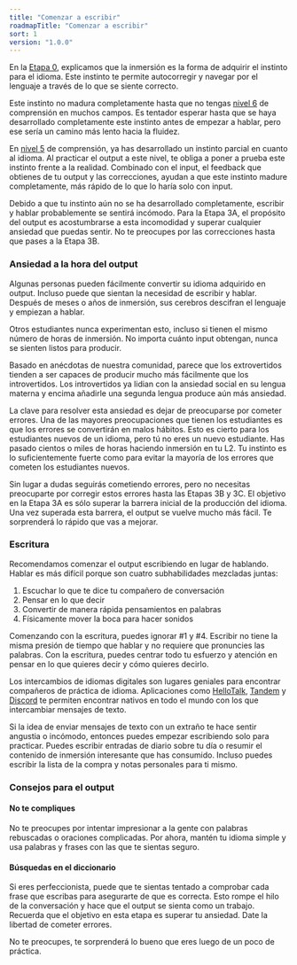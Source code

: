 ```yaml
---
title: "Comenzar a escribir"
roadmapTitle: "Comenzar a escribir"
sort: 1
version: "1.0.0"
---
```


En la [Etapa 0][what-is-immersion], explicamos que la inmersión es la forma de adquirir el instinto para el idioma. Este instinto te permite autocorregir y navegar por el lenguaje a través de lo que se siente correcto.

Este instinto no madura completamente hasta que no tengas [nivel 6][level-6] de comprensión en muchos campos. Es tentador esperar hasta que se haya desarrollado completamente este instinto antes de empezar a hablar, pero ese sería un camino más lento hacia la fluidez.

En [nivel 5][level-5] de comprensión, ya has desarrollado un instinto parcial en cuanto al idioma. Al practicar el output a este nivel, te obliga a poner a prueba este instinto frente a la realidad. Combinado con el input, el feedback que obtienes de tu output y las correcciones, ayudan a que este instinto madure completamente, más rápido de lo que lo haría solo con input.

Debido a que tu instinto aún no se ha desarrollado completamente, escribir y hablar probablemente se sentirá incómodo. Para la Etapa 3A, el propósito del output es acostumbrarse a esta incomodidad y superar cualquier ansiedad que puedas sentir. No te preocupes por las correcciones hasta que pases a la Etapa 3B.

### Ansiedad a la hora del output
Algunas personas pueden fácilmente convertir su idioma adquirido en output. Incluso puede que sientan la necesidad de escribir y hablar. Después de meses o años de inmersión, sus cerebros descifran el lenguaje y empiezan a hablar.

Otros estudiantes nunca experimentan esto, incluso si tienen el mismo número de horas de inmersión. No importa cuánto input obtengan, nunca se sienten listos para producir.

Basado en anécdotas de nuestra comunidad, parece que los extrovertidos tienden a ser capaces de producir mucho más fácilmente que los introvertidos. Los introvertidos ya lidian con la ansiedad social en su lengua materna y encima añadirle una segunda lengua produce aún más ansiedad.

La clave para resolver esta ansiedad es dejar de preocuparse por cometer errores. Una de las mayores preocupaciones que tienen los estudiantes es que los errores se convertirán en malos hábitos. Esto es cierto para los estudiantes nuevos de un idioma, pero tú no eres un nuevo estudiante. Has pasado cientos o miles de horas haciendo inmersión en tu L2. Tu instinto es lo suficientemente fuerte como para evitar la mayoría de los errores que cometen los estudiantes nuevos.

Sin lugar a dudas seguirás cometiendo errores, pero no necesitas preocuparte por corregir estos errores hasta las Etapas 3B y 3C. El objetivo en la Etapa 3A es sólo superar la barrera inicial de la producción del idioma. Una vez superada esta barrera, el output se vuelve mucho más fácil. Te sorprenderá lo rápido que vas a mejorar.

### Escritura
Recomendamos comenzar el output escribiendo en lugar de hablando. Hablar es más difícil porque son cuatro subhabilidades mezcladas juntas:
1. Escuchar lo que te dice tu compañero de conversación
1. Pensar en lo que decir
1. Convertir de manera rápida pensamientos en palabras
1. Físicamente mover la boca para hacer sonidos

Comenzando con la escritura, puedes ignorar #1 y #4. Escribir no tiene la misma presión de tiempo que hablar y no requiere que pronuncies las palabras. Con la escritura, puedes centrar todo tu esfuerzo y atención en pensar en lo que quieres decir y cómo quieres decirlo.

Los intercambios de idiomas digitales son lugares geniales para encontrar compañeros de práctica de idioma. Aplicaciones como [HelloTalk][hello-talk], [Tandem][tandem] y [Discord][discord] te permiten encontrar nativos en todo el mundo con los que intercambiar mensajes de texto.

Si la idea de enviar mensajes de texto con un extraño te hace sentir angustia o incómodo, entonces puedes empezar escribiendo solo para practicar. Puedes escribir entradas de diario sobre tu día o resumir el contenido de inmersión interesante que has consumido. Incluso puedes escribir la lista de la compra y notas personales para ti mismo.

### Consejos para el output

#### No te compliques
No te preocupes por intentar impresionar a la gente con palabras rebuscadas o oraciones complicadas. Por ahora, mantén tu idioma simple y usa palabras y frases con las que te sientas seguro.

#### Búsquedas en el diccionario
Si eres perfeccionista, puede que te sientas tentado a comprobar cada frase que escribas para asegurarte de que es correcta. Esto rompe el hilo de la conversación y hace que el output se sienta como un trabajo. Recuerda que el objetivo en esta etapa es superar tu ansiedad. Date la libertad de cometer errores.

No te preocupes, te sorprenderá lo bueno que eres luego de un poco de práctica.


[level-5]: /simplified/stage-2/a/measure-comprehension#Level-5-Comfortable
[level-6]: /simplified/stage-2/a/measure-comprehension#Level-6-Automatic
[what-is-immersion]: /simplified/stage-0/a/what-is-immersion#How-Does-Acquisition-Work
[hello-talk]: https://brc.hellotalk.com/refold
[tandem]: https://www.tandem.net/
[discord]: https://www.reddit.com/r/languagelearning/comments/5m5426/discord_language_learning_servers_masterlist/